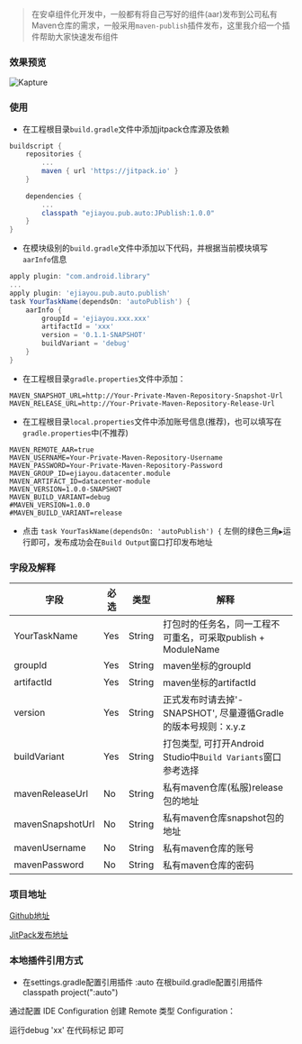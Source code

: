 > 在安卓组件化开发中，一般都有将自己写好的组件(aar)发布到公司私有Maven仓库的需求，一般采用`maven-publish`插件发布，这里我介绍一个插件帮助大家快速发布组件

### 效果预览

![Kapture](screenshot/Kapture.gif)

### 使用

- 在工程根目录`build.gradle`文件中添加jitpack仓库源及依赖

```groovy
buildscript {
    repositories {
        ...
        maven { url 'https://jitpack.io' }
    }
  
    dependencies {
        ...
        classpath "ejiayou.pub.auto:JPublish:1.0.0" 
    }
}
```

- 在模块级别的`build.gradle`文件中添加以下代码，并根据当前模块填写`aarInfo`信息

```groovy
apply plugin: "com.android.library"
...
apply plugin: 'ejiayou.pub.auto.publish'
task YourTaskName(dependsOn: 'autoPublish') {
    aarInfo {
        groupId = 'ejiayou.xxx.xxx'
        artifactId = 'xxx'
        version = '0.1.1-SNAPSHOT'
        buildVariant = 'debug'
    }
}
```

- 在工程根目录`gradle.properties`文件中添加：

```properties
MAVEN_SNAPSHOT_URL=http://Your-Private-Maven-Repository-Snapshot-Url
MAVEN_RELEASE_URL=http://Your-Private-Maven-Repository-Release-Url
```

- 在工程根目录`local.properties`文件中添加账号信息(推荐)，也可以填写在`gradle.properties`中(不推荐)

```properties
MAVEN_REMOTE_AAR=true
MAVEN_USERNAME=Your-Private-Maven-Repository-Username
MAVEN_PASSWORD=Your-Private-Maven-Repository-Password
MAVEN_GROUP_ID=ejiayou.datacenter.module
MAVEN_ARTIFACT_ID=datacenter-module
MAVEN_VERSION=1.0.0-SNAPSHOT
MAVEN_BUILD_VARIANT=debug
#MAVEN_VERSION=1.0.0
#MAVEN_BUILD_VARIANT=release
```

- 点击 `task YourTaskName(dependsOn: 'autoPublish') {` 左侧的绿色三角`▶️`运行即可，发布成功会在`Build Output`窗口打印发布地址


### 字段及解释

| 字段             | 必选 | 类型   | 解释                                                         |
| ---------------- | ---- | ------ | ------------------------------------------------------------ |
| YourTaskName     | Yes  | String | 打包时的任务名，同一工程不可重名，可采取publish + ModuleName |
| groupId          | Yes  | String | maven坐标的groupId                                           |
| artifactId       | Yes  | String | maven坐标的artifactId                                        |
| version          | Yes  | String | 正式发布时请去掉'-SNAPSHOT', 尽量遵循Gradle的版本号规则：x.y.z |
| buildVariant     | Yes  | String | 打包类型, 可打开Android Studio中`Build Variants`窗口参考选择 |
| mavenReleaseUrl  | No   | String | 私有maven仓库(私服)release包的地址                           |
| mavenSnapshotUrl | No   | String | 私有maven仓库snapshot包的地址                                |
| mavenUsername    | No   | String | 私有maven仓库的账号                                          |
| mavenPassword    | No   | String | 私有maven仓库的密码                                          |

### 项目地址

[Github地址](https://github.com/nearbyren/ensd-pub)

[JitPack发布地址](https://jitpack.io/#nearbyren/ensd-pub)



### 本地插件引用方式

- 在settings.gradle配置引用插件 :auto 在根build.gradle配置引用插件   classpath project(":auto")  

通过配置 IDE Configuration  创建 Remote 类型 Configuration：

运行debug 'xx' 在代码标记 即可